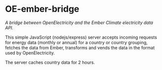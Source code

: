 # OE-ember-bridge
_A bridge between OpenElectricity and the Ember Climate electricity data API._

This simple JavaScript (nodejs/express) server accepts incoming requests for energy data (monthly or annual) for a country or country grouping, fetches the data from Ember, transforms and vends the data in the format used by OpenElectricity.

The server caches country data for 2 hours.